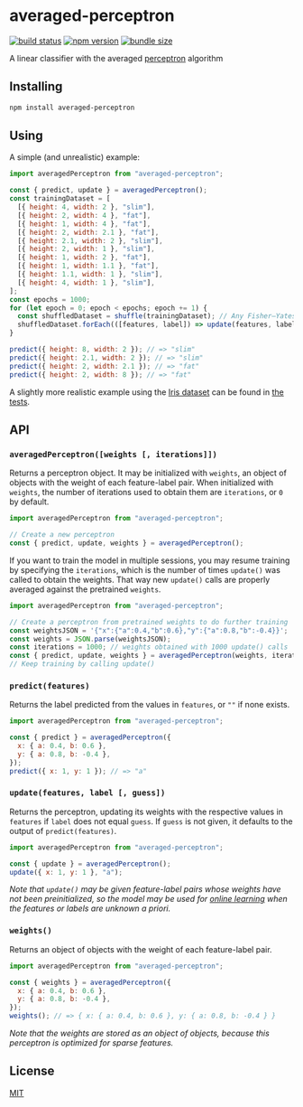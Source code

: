 # averaged-perceptron

[![build status](https://github.com/rtomrud/averaged-perceptron/workflows/build/badge.svg)](https://github.com/rtomrud/averaged-perceptron/actions?query=branch%3Amaster+workflow%3Abuild)
[![npm version](https://badgen.net/npm/v/averaged-perceptron)](https://www.npmjs.com/package/averaged-perceptron)
[![bundle size](https://badgen.net/bundlephobia/minzip/averaged-perceptron)](https://bundlephobia.com/result?p=averaged-perceptron)

A linear classifier with the averaged [perceptron](https://en.wikipedia.org/wiki/Perceptron) algorithm

## Installing

```bash
npm install averaged-perceptron
```

## Using

A simple (and unrealistic) example:

```js
import averagedPerceptron from "averaged-perceptron";

const { predict, update } = averagedPerceptron();
const trainingDataset = [
  [{ height: 4, width: 2 }, "slim"],
  [{ height: 2, width: 4 }, "fat"],
  [{ height: 1, width: 4 }, "fat"],
  [{ height: 2, width: 2.1 }, "fat"],
  [{ height: 2.1, width: 2 }, "slim"],
  [{ height: 2, width: 1 }, "slim"],
  [{ height: 1, width: 2 }, "fat"],
  [{ height: 1, width: 1.1 }, "fat"],
  [{ height: 1.1, width: 1 }, "slim"],
  [{ height: 4, width: 1 }, "slim"],
];
const epochs = 1000;
for (let epoch = 0; epoch < epochs; epoch += 1) {
  const shuffledDataset = shuffle(trainingDataset); // Any Fisher–Yates shuffle
  shuffledDataset.forEach(([features, label]) => update(features, label));
}

predict({ height: 8, width: 2 }); // => "slim"
predict({ height: 2.1, width: 2 }); // => "slim"
predict({ height: 2, width: 2.1 }); // => "fat"
predict({ height: 2, width: 8 }); // => "fat"
```

A slightly more realistic example using the [Iris dataset](https://en.wikipedia.org/wiki/Iris_flower_data_set) can be found in [the tests](./index.test.js).

## API

### `averagedPerceptron([weights [, iterations]])`

Returns a perceptron object. It may be initialized with `weights`, an object of objects with the weight of each feature-label pair. When initialized with `weights`, the number of iterations used to obtain them are `iterations`, or `0` by default.

```js
import averagedPerceptron from "averaged-perceptron";

// Create a new perceptron
const { predict, update, weights } = averagedPerceptron();
```

If you want to train the model in multiple sessions, you may resume training by specifying the `iterations`, which is the number of times `update()` was called to obtain the weights. That way new `update()` calls are properly averaged against the pretrained `weights`.

```js
import averagedPerceptron from "averaged-perceptron";

// Create a perceptron from pretrained weights to do further training
const weightsJSON = '{"x":{"a":0.4,"b":0.6},"y":{"a":0.8,"b":-0.4}}';
const weights = JSON.parse(weightsJSON);
const iterations = 1000; // weights obtained with 1000 update() calls
const { predict, update, weights } = averagedPerceptron(weights, iterations);
// Keep training by calling update()
```

### `predict(features)`

Returns the label predicted from the values in `features`, or `""` if none exists.

```js
import averagedPerceptron from "averaged-perceptron";

const { predict } = averagedPerceptron({
  x: { a: 0.4, b: 0.6 },
  y: { a: 0.8, b: -0.4 },
});
predict({ x: 1, y: 1 }); // => "a"
```

### `update(features, label [, guess])`

Returns the perceptron, updating its weights with the respective values in `features` if `label` does not equal `guess`. If `guess` is not given, it defaults to the output of `predict(features)`.

```js
import averagedPerceptron from "averaged-perceptron";

const { update } = averagedPerceptron();
update({ x: 1, y: 1 }, "a");
```

_Note that `update()` may be given feature-label pairs whose weights have not been preinitialized, so the model may be used for [online learning](https://en.wikipedia.org/wiki/Online_machine_learning) when the features or labels are unknown a priori._

### `weights()`

Returns an object of objects with the weight of each feature-label pair.

```js
import averagedPerceptron from "averaged-perceptron";

const { weights } = averagedPerceptron({
  x: { a: 0.4, b: 0.6 },
  y: { a: 0.8, b: -0.4 },
});
weights(); // => { x: { a: 0.4, b: 0.6 }, y: { a: 0.8, b: -0.4 } }
```

_Note that the weights are stored as an object of objects, because this perceptron is optimized for sparse features._

## License

[MIT](./LICENSE)
